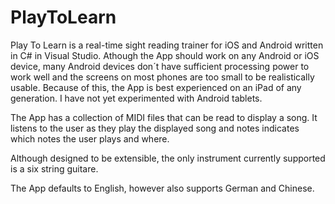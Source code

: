 # PlayToLearn
Play To Learn is a real-time sight reading trainer for iOS and Android written in C# in Visual Studio.  Athough the App should work on any Android or iOS device, many Android devices don´t have sufficient processing power to work well and the screens on most phones are too small to be realistically usable.  Because of this, the App is best experienced on an iPad of any generation.  I have not yet experimented with Android tablets.

The App has a collection of MIDI files that can be read to display a song.  It listens to the user as they play the displayed song 
and notes indicates which notes the user plays and where.

Although designed to be extensible, the only instrument currently supported is a six string guitare.

The App defaults to English, however also supports German and Chinese.
